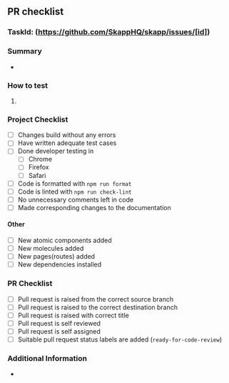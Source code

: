 ## PR checklist

### TaskId: (https://github.com/SkappHQ/skapp/issues/[id]) 

### Summary

-

### How to test

1.

### Project Checklist

- [ ] Changes build without any errors
- [ ] Have written adequate test cases
- [ ] Done developer testing in
  - [ ] Chrome
  - [ ] Firefox
  - [ ] Safari
- [ ] Code is formatted with `npm run format`
- [ ] Code is linted with `npm run check-lint`
- [ ] No unnecessary comments left in code
- [ ] Made corresponding changes to the documentation

#### Other

- [ ] New atomic components added
- [ ] New molecules added
- [ ] New pages(routes) added
- [ ] New dependencies installed

### PR Checklist

- [ ] Pull request is raised from the correct source branch
- [ ] Pull request is raised to the correct destination branch
- [ ] Pull request is raised with correct title
- [ ] Pull request is self reviewed
- [ ] Pull request is self assigned
- [ ] Suitable pull request status labels are added (`ready-for-code-review`)

### Additional Information
-
